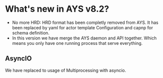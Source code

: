 # What's new in AYS v8.2?
- No more HRD: HRD format has been completly removed from AYS.
It has been replaced by yaml for actor template Configuration and capnp for schema definition.
- In this version we have merge the AYS daemon and API together. Which means you only have one running process that serve everything.


## AsyncIO
We have replaced to usage of Multiprocessing with asyncio.
